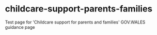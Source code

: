 # childcare-support-parents-families
Test page for 'Childcare support for parents and families' GOV.WALES guidance page
